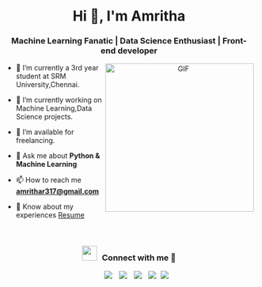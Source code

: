 
<h1 align="center">Hi 👋, I'm Amritha</h1>
<h3 align="center">Machine Learning Fanatic | Data Science Enthusiast | Front-end developer</h3>
<a target="_blank" align="center">
  <img align="right" top="500" height="300" width="300" alt="GIF" src="https://media.giphy.com/media/L1R1tvI9svkIWwpVYr/giphy.gif">
</a>

- 🔭 I’m currently a 3rd year student at SRM University,Chennai.

- 🌱 I’m currently working on Machine Learning,Data Science projects.

- 🤝 I’m available for freelancing.

- 💬 Ask me about **Python & Machine Learning**

- 📫 How to reach me **amrithar317@gmail.com**

- 📄 Know about my experiences <a href="https://github.com/Amritha2207/Resume/blob/main/AMRITHA's%20Resume%20(1).pdf" target="blank">Resume</a>
<br/>
<h3 align="center" > <img src="https://media.giphy.com/media/iY8CRBdQXODJSCERIr/giphy.gif" width="30" height="30" style="margin-right: 10px;">Connect with me 🤝 </h3>

<p align="center">

 <div align="center"  class="icons-social" style="margin-left: 20px;">
        <a style="margin-left: 10px;"  target="_blank" href="https://www.linkedin.com/in/amrithaar/">
			<img src="https://img.icons8.com/doodle/40/000000/linkedin--v2.png"></a>
        <a style="margin-left: 10px;" target="_blank" href="https://github.com/Amritha2207">
		<img src="https://img.icons8.com/doodle/40/000000/github--v1.png"></a>
		<a style="margin-left: 10px;" target="_blank" href="https://stackoverflow.com/users/22655829/amritha-r?tab=profile">
				<img src="https://img.icons8.com/external-tal-revivo-color-tal-revivo/40/000000/external-stack-overflow-is-a-question-and-answer-site-for-professional-logo-color-tal-revivo.png"></a>    
		<a style="margin-left: 10px;" target="_blank" href="https://twitter.com/ra2111003023177">
			<img src="https://img.icons8.com/doodle/1x/twitter-squared--v2.png" ></a>
		<a style="margin-left: 5px;" target="_blank" href="https://github.com/Amritha2207/Resume/blob/main/AMRITHA's%20Resume%20(1).pdf">
					<img src="https://img.icons8.com/plasticine/0.5x/resume.png" ></a>
      </div>

</p>



<!--
**Amritha2207/Amritha2207** is a ✨ _special_ ✨ repository because its `README.md` (this file) appears on your GitHub profile.

Here are some ideas to get you started:

- 🔭 I’m currently working on ...
- 🌱 I’m currently learning ...
- 👯 I’m looking to collaborate on ...
- 🤔 I’m looking for help with ...
- 💬 Ask me about ...
- 📫 How to reach me: ...
- 😄 Pronouns: ...
- ⚡ Fun fact: ...
-->
